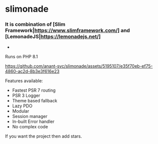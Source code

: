 # slimonade 
### It is combination of [Slim Framework|https://www.slimframework.com/] and [LemonadeJS|https://lemonadejs.net/]
-
Runs on PHP 8.1

https://github.com/anant-svc/slimonade/assets/5195107/e35f70eb-ef75-4860-ac2d-8b3e3f616e23

Features available:
* Fastest PSR 7 routing
* PSR 3 Logger
* Theme based fallback
* Lazy PDO
* Modular
* Session manager
* In-built Error handler
* No complex code

If you want the project then add stars.
